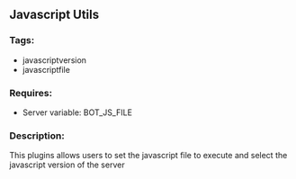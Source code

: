 ## Javascript Utils

### Tags:
- javascriptversion
- javascriptfile

### Requires:

- Server variable: BOT_JS_FILE

### Description:
This plugins allows users to set the javascript file to execute and select the javascript version of the server